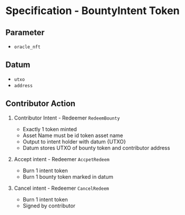# Specification - BountyIntent Token

## Parameter

- `oracle_nft`

## Datum

- `utxo`
- `address`

## Contributor Action

1. Contributor Intent - Redeemer `RedeemBounty`

   - Exactly 1 token minted
   - Asset Name must be id token asset name
   - Output to intent holder with datum {UTXO}
   - Datum stores UTXO of bounty token and contributor address

2. Accept intent - Redeemer `AccpetRedeem`

   - Burn 1 intent token
   - Burn 1 bounty token marked in datum

3. Cancel intent - Redeemer `CancelRedeem`

   - Burn 1 intent token
   - Signed by contributor
